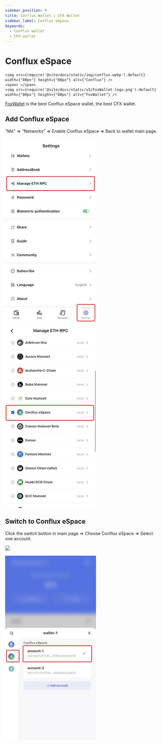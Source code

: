 ```yaml
---
sidebar_position: 9
title: Conflux Wallet | CFX Wallet
sidebar_label: Conflux eSpace
keywords:
  - Conflux wallet
  - CFX wallet
---
```


# Conflux eSpace
```mdx-code-block
<img src={require('@site/docs/static/img/conflux.webp').default} width={"80px"} height={"80px"} alt={"Conflux"} />
<span> </span>
<img src={require('@site/docs/static/v5/FoxWallet-logo.png').default} width={"80px"} height={"80px"} alt={"FoxWallet"} />
```
[FoxWallet](https://foxwallet.com) is the best Conflux eSpace wallet, the best CFX wallet.

## Add Conflux eSpace

"Me" => "Networks" => Enable Conflux eSpace => Back to wallet main page.

![](../img/manage-eth-rpc.webp)![](../img/add-conflux.webp)

## Switch to Conflux eSpace

Click the switch button in main page => Choose Conflux eSpace => Select one account.

<img src="/img/docs/switch-entrance.webp" width="320" />

![](../img/switch-conflux.webp)